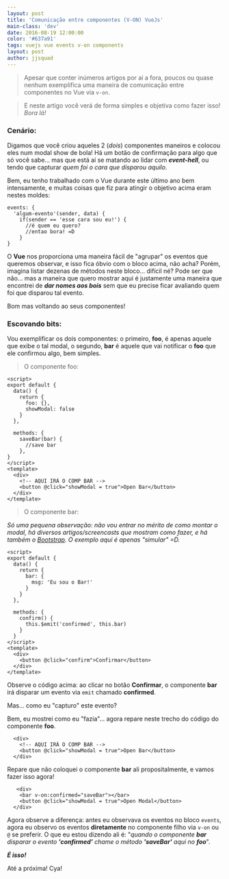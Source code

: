 ```yaml
---
layout: post
title: 'Comunicação entre componentes (V-ON) VueJs'
main-class: 'dev'
date: 2016-08-19 12:00:00 
color: '#637a91'
tags: vuejs vue events v-on components
layout: post
author: jjsquad
---
```


>Apesar que conter inúmeros artigos por aí a fora, poucos ou quase nenhum exemplifica uma maneira de comunicação entre componentes no Vue via `v-on`. 

>E neste artigo você verá de forma simples e objetiva como fazer isso! *Bora lá!*

### Cenário:

Digamos que você criou aqueles 2 (*dois*) componentes maneiros e colocou eles num modal show de bola! Há um botão de confirmação para algo que só você sabe... mas que está aí se matando ao lidar com ***event-hell***, ou tendo que capturar *quem foi o cara que disparou aquilo*.

Bem, eu tenho trabalhado com o Vue durante este último ano bem intensamente, e muitas coisas que fiz para atingir o objetivo acima eram nestes moldes:

```
events: {
  'algum-evento'(sender, data) {
    if(sender == 'esse cara sou eu!') {
      //é quem eu quero? 
      //entao bora! =D
    }
}
```

O **Vue** nos proporciona uma maneira fácil de "agrupar" os eventos que queremos observar, e isso fica óbvio com o bloco acima, não acha? Porém, imagina listar dezenas de métodos neste bloco... difícil né? Pode ser que não... mas a maneira que quero mostrar aqui é justamente uma maneira que encontrei de ***dar nomes aos bois*** sem que eu precise ficar avaliando quem foi que disparou tal evento.

Bom mas voltando ao seus componentes!

### Escovando bits:

Vou exemplificar os dois componentes: o primeiro, **foo**, é apenas aquele que exibe o tal modal, o segundo, **bar** é aquele que vai notificar o **foo** que ele confirmou algo, bem simples.

>O componente foo:
```
<script>
export default {
  data() {
    return {
      foo: {},
      showModal: false
    }
  },
  
  methods: {
    saveBar(bar) {
      //save bar
    },
}
</script>
<template>
  <div>
    <!-- AQUI IRÁ O COMP BAR -->
    <button @click="showModal = true">Open Bar</button>
  </div>
</template>
```

>O componente bar:

*Só uma pequena observação: não vou entrar no mérito de como montar o modal, há diversos artigos/screencasts que mostram como fazer, e há também o [Bootstrap](http://getbootstrap.com). O exemplo aqui é apenas "simular" =D.*

```
<script>
export default {
  data() {
    return {
      bar: {
        msg: 'Eu sou o Bar!'
      }
    }
  },

  methods: {
    confirm() {
      this.$emit('confirmed', this.bar)
    }
  }
</script>
<template>
  <div>
    <button @click="confirm">Confirmar</button>
  </div>
</template>
```

Observe o código acima: ao clicar no botão **Confirmar**, o componente **bar** irá disparar um evento via `emit` chamado **confirmed**.

Mas... como eu "capturo" este evento? 

Bem, eu mostrei como eu "fazia"... agora repare neste trecho do código do componente **foo**.

```
  <div>
    <!-- AQUI IRÁ O COMP BAR -->
    <button @click="showModal = true">Open Bar</button>
  </div>
```

Repare que não coloquei o componente **bar** ali propositalmente, e vamos fazer isso agora!

```
   <div>
    <bar v-on:confirmed="saveBar"></bar>
    <button @click="showModal = true">Open Modal</button>
  </div>
```

Agora observe a diferença: antes eu observava os eventos no bloco `events`, agora eu observo os eventos **diretamente** no componente filho via `v-on` ou `@` se preferir. O que eu estou dizendo ali é: "*quando o componente **bar** disparar o evento **'confirmed'** chame o método **'saveBar'** aqui no **foo***". 

***É isso!***


Até a próxima! Cya!
